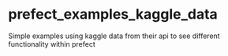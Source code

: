 # prefect_examples_kaggle_data
Simple examples using kaggle data from their api to see different functionality within prefect
